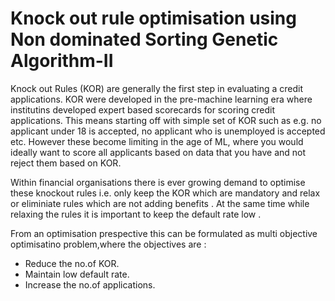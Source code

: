 # Knock out rule optimisation using Non dominated Sorting Genetic Algorithm-II

Knock out Rules (KOR) are generally the first step in evaluating a credit applications. 
KOR were developed in the pre-machine learning era where institutins developed expert based scorecards for scoring credit applications. This means starting off with simple set of KOR such as e.g. no applicant
under 18 is accepted, no applicant who is unemployed is accepted etc. 
However these become limiting in the age of ML, where you would ideally want to score all applicants based on data that you have and not reject them based on KOR.

Within financial organisations there is ever growing demand to optimise these knockout rules i.e. only keep the KOR which are mandatory and relax or eliminiate rules which are not adding benefits . At the same time while relaxing the rules it is important to keep the default rate low .

From an optimisation prespective this can be formulated as multi objective optimisatino problem,where the objectives are :
*  Reduce the no.of KOR.
*  Maintain low default rate.
*  Increase the no.of applications.


